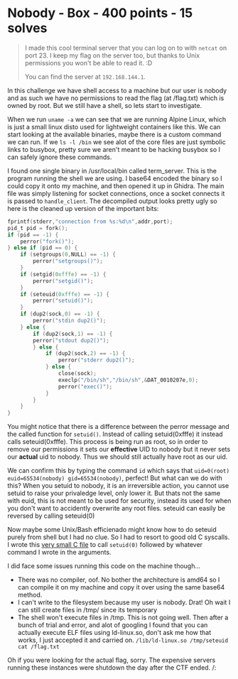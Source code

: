 # Nobody - Box - 400 points - 15 solves
> I made this cool terminal server that you can log on to with `netcat` on port 23.
> I keep my flag on the server too, but thanks to Unix permissions you won't be
> able to read it. :D
> 
> You can find the server at `192.168.144.1`.

In this challenge we have shell access to a machine but our user is nobody and as such we have no permissions to read the flag (at /flag.txt) which is owned by root. But we still have a shell, so lets start to investigate.

When we run `uname -a` we can see that we are running Alpine Linux, which is just a small linux disto used for lightweight containers like this. We can start looking at the available binaries, maybe there is a custom command we can run. If we `ls -l /bin` we see alot of the core files are just symbolic links to busybox, pretty sure we aren't meant to be hacking busybox so I can safely ignore these commands.

I found one single binary in /usr/local/bin called term_server. This is the program running the shell we are using. I base64 encoded the binary so I could copy it onto my machine, and then opened it up in Ghidra. The main file was simply listening for socket connections, once a socket connects it is passed to `handle_client`. The decompiled output looks pretty ugly so here is the cleaned up version of the important bits:
```c
fprintf(stderr,"connection from %s:%d\n",addr,port);
pid_t pid = fork();
if (pid == -1) {
    perror("fork()");
} else if (pid == 0) {
    if (setgroups(0,NULL) == -1) {
        perror("setgroups()");
    }
    if (setgid(0xfffe) == -1) {
        perror("setgid()");
    }
    if (seteuid(0xfffe) == -1) {
        perror("setuid()");
    }
    if (dup2(sock,0) == -1) {
        perror("stdin dup2()");
    } else {
        if (dup2(sock,1) == -1) {
        perror("stdout dup2()");
        } else {
            if (dup2(sock,2) == -1) {
                perror("stderr dup2()");
            } else {
                close(sock);
                execlp("/bin/sh","/bin/sh",&DAT_0010207e,0);
                perror("exec()");
            }
        }
    }
}
```

You might notice that there is a difference between the perror message and the called function for `setuid()`. Instead of calling setuid(0xfffe) it instead calls seteuid(0xfffe). This process is being run as root, so in order to remove our permissions it sets our **effective** UID to nobody but it never sets our **actual** uid to nobody. Thus we should still actually have root as our uid.

We can confirm this by typing the command `id` which says that `uid=0(root) euid=65534(nobody) gid=65534(nobody)`, perfect!
But what can we do with this? When you setuid to nobody, it is an irreversible action, you cannot use setuid to raise your privaledge level, only lower it. But thats not the same with euid, this is not meant to be used for security, instead its used for when you don't want to accidently overwrite any root files. seteuid can easily be reversed by calling seteuid(0)

Now maybe some Unix/Bash efficienado might know how to do seteuid purely from shell but I had no clue. So I had to resort to good old C syscalls. I wrote this [very small C file](seteuid.c) to call `setuid(0)` followed by whatever command I wrote in the arguments.

I did face some issues running this code on the machine though...
- There was no compiler, oof. No bother the architecture is amd64 so I can compile it on my machine and copy it over using the same base64 method.
- I can't write to the filesystem because my user is nobody. Drat! Oh wait I can still create files in /tmp/ since its temporary
- The shell won't execute files in /tmp. This is not going well.
Then after a bunch of trial and error, and alot of googling I found that you can actually execute ELF files using ld-linux.so, don't ask me how that works, I just accepted it and carried on.
`/lib/ld-linux.so /tmp/seteuid cat /flag.txt`

Oh if you were looking for the actual flag, sorry. The expensive servers running these instances were shutdown the day after the CTF ended. /: